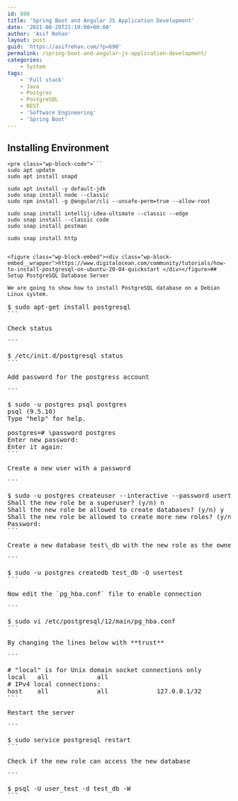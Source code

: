 ```yaml
---
id: 690
title: 'Spring Boot and Angular JS Application Development'
date: '2021-08-29T21:19:08+00:00'
author: 'Asif Rehan'
layout: post
guid: 'https://asifrehan.com/?p=690'
permalink: /spring-boot-and-angular-js-application-development/
categories:
    - System
tags:
    - 'Full stack'
    - Java
    - Postgres
    - PostgreSQL
    - REST
    - 'Software Engineering'
    - 'Spring Boot'
---
```


## Installing Environment

```
<pre class="wp-block-code">```
sudo apt update
sudo apt install snapd

sudo apt install -y default-jdk
sudo snap install node --classic
sudo npm install -g @angular/cli --unsafe-perm=true --allow-root

sudo snap install intellij-idea-ultimate --classic --edge
sudo snap install --classic code 
sudo snap install postman

sudo snap install http
```
```

<figure class="wp-block-embed"><div class="wp-block-embed__wrapper">https://www.digitalocean.com/community/tutorials/how-to-install-postgresql-on-ubuntu-20-04-quickstart </div></figure>## Setup PostgreSQL Database Server

We are going to show how to install PostgreSQL database on a Debian Linux system.

```
<pre class="wp-block-preformatted">$ sudo apt-get install postgresql  
```

Check status

```
<pre class="wp-block-preformatted">$ /etc/init.d/postgresql status
```

Add password for the postgress account

```
<pre class="wp-block-preformatted">$ sudo -u postgres psql postgres
psql (9.5.10)
Type "help" for help.

postgres=# \password postgres
Enter new password: 
Enter it again: 
```

Create a new user with a password

```
<pre class="wp-block-preformatted">$ sudo -u postgres createuser --interactive --password usertest
Shall the new role be a superuser? (y/n) n
Shall the new role be allowed to create databases? (y/n) y
Shall the new role be allowed to create more new roles? (y/n) n
Password: 
```

Create a new database test\_db with the new role as the owner

```
<pre class="wp-block-preformatted">$ sudo -u postgres createdb test_db -O usertest
```

Now edit the `pg_hba.conf` file to enable connection

```
<pre class="wp-block-preformatted">$ sudo vi /etc/postgresql/12/main/pg_hba.conf
```

By changing the lines below with **trust**

```
<pre class="wp-block-preformatted"># "local" is for Unix domain socket connections only
local   all             all                                     trust
# IPv4 local connections:
host    all             all             127.0.0.1/32            trust
```

Restart the server

```
<pre class="wp-block-preformatted">$ sudo service postgresql restart
```

Check if the new role can access the new database

```
<pre class="wp-block-preformatted">$ psql -U user_test -d test_db -W 
```